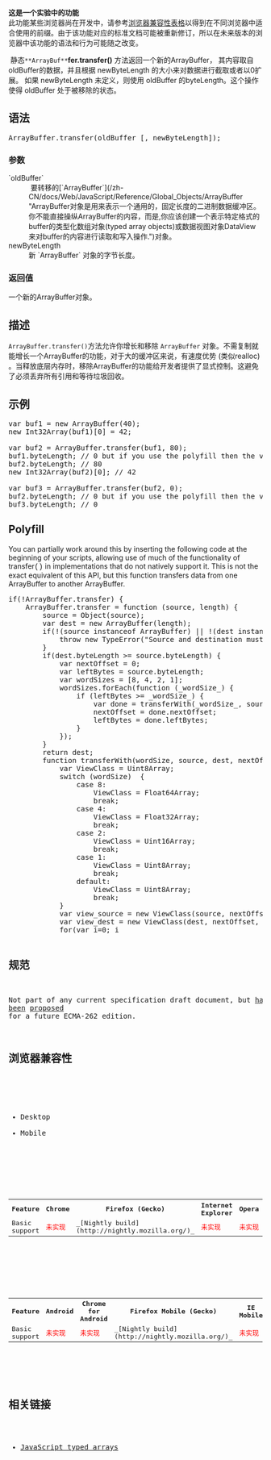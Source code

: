 <div>

<div class="notice experimental">

<span title="这是一个实验性的 API，请尽量不要在生产环境中使用它。"></span>**这是一个实验中的功能**  
此功能某些浏览器尚在开发中，请参考[浏览器兼容性表格](#Browser_compatibility)以得到在不同浏览器中适合使用的前缀。由于该功能对应的标准文档可能被重新修订，所以在未来版本的浏览器中该功能的语法和行为可能随之改变。

</div>

</div>

 静态`**ArrayBuf**`**fer.transfer()** 方法返回一个新的ArrayBuffer， 其内容取自oldBuffer的数据，并且根据 newByteLength 的大小来对数据进行截取或者以0扩展。 如果 newByteLength 未定义，则使用 oldBuffer 的byteLength。这个操作使得 oldBuffer 处于被移除的状态。

## 语法

<pre class="syntaxbox">ArrayBuffer.transfer(oldBuffer [, newByteLength]);</pre>

### 参数

<dl>

<dt>`oldBuffer`</dt>

<dd> 要转移的[`ArrayBuffer`](/zh-CN/docs/Web/JavaScript/Reference/Global_Objects/ArrayBuffer "ArrayBuffer对象是用来表示一个通用的，固定长度的二进制数据缓冲区。你不能直接操纵ArrayBuffer的内容，而是,你应该创建一个表示特定格式的buffer的类型化数组对象(typed array objects)或数据视图对象DataView 来对buffer的内容进行读取和写入操作.")对象。</dd>

<dt>newByteLength</dt>

<dd>新 `ArrayBuffer` 对象的字节长度。</dd>

</dl>

### 返回值

一个新的ArrayBuffer对象。

## 描述

`ArrayBuffer.transfer()`方法允许你增长和移除 `ArrayBuffer` 对象。不需复制就能增长一个ArrayBuffer的功能，对于大的缓冲区来说，有速度优势 (类似realloc) 。当释放底层内存时，移除ArrayBuffer的功能给开发者提供了显式控制。这避免了必须丢弃所有引用和等待垃圾回收。

## 示例

<pre class="brush: js">var buf1 = new ArrayBuffer(40);
new Int32Array(buf1)[0] = 42;

var buf2 = ArrayBuffer.transfer(buf1, 80);
buf1.byteLength; // 0 but if you use the polyfill then the value is still 40
buf2.byteLength; // 80
new Int32Array(buf2)[0]; // 42

var buf3 = ArrayBuffer.transfer(buf2, 0);
buf2.byteLength; // 0 but if you use the polyfill then the value is still 80
buf3.byteLength; // 0
</pre>

## Polyfill

You can partially work around this by inserting the following code at the beginning of your scripts, allowing use of much of the functionality of transfer<font face="Consolas, Liberation Mono, Courier, monospace">()</font> in implementations that do not natively support it. This is not the exact equivalent of this API, but this function transfers data from one ArrayBuffer to another ArrayBuffer.

<pre>if(!ArrayBuffer.transfer) {
    ArrayBuffer.transfer = function (source, length) {
        source = Object(source);
        var dest = new ArrayBuffer(length);
        if(!(source instanceof ArrayBuffer) || !(dest instanceof ArrayBuffer)) {
            throw new TypeError("Source and destination must be ArrayBuffer instances");
        }
        if(dest.byteLength >= source.byteLength) {
            var nextOffset = 0;
            var leftBytes = source.byteLength;
            var wordSizes = [8, 4, 2, 1];
            wordSizes.forEach(function (_wordSize_) {
                if (leftBytes >= _wordSize_) {
                    var done = transferWith(_wordSize_, source, dest, nextOffset, leftBytes);
                    nextOffset = done.nextOffset;
                    leftBytes = done.leftBytes;
                }
            });
        }
        return dest;
        function transferWith(wordSize, source, dest, nextOffset, leftBytes) {
            var ViewClass = Uint8Array;
            switch (wordSize)  {
                case 8:
                    ViewClass = Float64Array;
                    break;
                case 4:
                    ViewClass = Float32Array;
                    break;
                case 2:
                    ViewClass = Uint16Array;
                    break;
                case 1:
                    ViewClass = Uint8Array;
                    break;
                default:
                    ViewClass = Uint8Array;
                    break;
            }
            var view_source = new ViewClass(source, nextOffset, Math.trunc(leftBytes / wordSize));
            var view_dest = new ViewClass(dest, nextOffset, Math.trunc(leftBytes / wordSize));
            for(var i=0; i<view_dest.length; i++) {
                view_dest[i] = view_source[i];
            }
            return {
                nextOffset : view_source.byteOffset + view_source.byteLength,
                leftBytes : source.byteLength - (view_source.byteOffset + view_source.byteLength)
            }
        }
    };
}</pre>

## 规范

Not part of any current specification draft document, but [has been](https://esdiscuss.org/topic/sept-23-2014-meeting-notes) [proposed](https://gist.github.com/lukewagner/2735af7eea411e18cf20) for a future ECMA-262 edition.

## 浏览器兼容性

<div class="htab"><a name="AutoCompatibilityTable" id="AutoCompatibilityTable"></a>

*   <a>Desktop</a>
*   <a>Mobile</a>

</div>

<div id="compat-desktop">

<table class="compat-table">

<tbody>

<tr>

<th>Feature</th>

<th>Chrome</th>

<th>Firefox (Gecko)</th>

<th>Internet Explorer</th>

<th>Opera</th>

<th>Safari</th>

</tr>

<tr>

<td>Basic support</td>

<td><span style="color: #f00;">未实现</span></td>

<td>_[Nightly build](http://nightly.mozilla.org/)_</td>

<td><span style="color: #f00;">未实现</span></td>

<td><span style="color: #f00;">未实现</span></td>

<td><span style="color: #f00;">未实现</span></td>

</tr>

</tbody>

</table>

</div>

<div id="compat-mobile">

<table class="compat-table">

<tbody>

<tr>

<th>Feature</th>

<th>Android</th>

<th>Chrome for Android</th>

<th>Firefox Mobile (Gecko)</th>

<th>IE Mobile</th>

<th>Opera Mobile</th>

<th>Safari Mobile</th>

</tr>

<tr>

<td>Basic support</td>

<td><span style="color: #f00;">未实现</span></td>

<td><span style="color: #f00;">未实现</span></td>

<td>_[Nightly build](http://nightly.mozilla.org/)_</td>

<td><span style="color: #f00;">未实现</span></td>

<td><span style="color: #f00;">未实现</span></td>

<td><span style="color: #f00;">未实现</span></td>

</tr>

</tbody>

</table>

</div>

## 相关链接

*   [JavaScript typed arrays](/en-US/docs/Web/JavaScript/Typed_arrays "en/JavaScript typed arrays")
